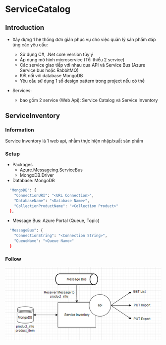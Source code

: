 ﻿# ServiceCatalog
## Introduction
* Xây dựng 1 hệ thống đơn giản phục vụ cho việc quản lý sản phẩm đáp ứng các yêu cầu:
  - Sử dụng C#, .Net core version tùy ý
  - Áp dụng mô hình microservice (Tối thiểu 2 service)
  - Các service giao tiếp với nhau qua API và Service Bus (Azure Service bus hoặc RabbitMQ)
  - Kết nối với database MongoDB
  - Yêu cầu sử dụng 1 số design pattern trong project nếu có thể

* Services:
	- bao gồm 2 service (Web Api): Service Catalog và Service Inventory

## ServiceInventory
### Information
Service Inventory là 1 web api, nhằm thực hiện nhập/xuất sản phẩm 

### Setup
* Packages
	- Azure.Messageing.ServiceBus
	- MongoDB.Driver
* Database: MongoDB
```bash
  "MongoDB": {
    "ConnectionURI": "<URL Connection>",
    "DatabaseName": "<Database Name>",
    "CollectionProductName": "<Collection Product>"
  },
```
* Message Bus: Azure Portal (Queue, Topic)
```bash
  "MessageBus": {
    "ConnectionString": "<Connection String>",
    "QueueName": "<Queue Name>"
  }
```

### Follow
<p align="center">
  <img src="./img/follow.png" alt="Size Limit CLI" width="738">
</p>